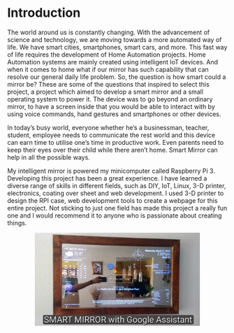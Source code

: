 # Introduction
The world around us is constantly changing. With the advancement of science and technology, we are moving towards a more automated way of life. We have smart cities, smartphones, smart cars, and more. This fast way of life requires the development of Home Automation projects. Home Automation systems are mainly created using intelligent IoT devices. And when it comes to home what if our mirror has such capability that can resolve our general daily life problem. So, the question is how smart could a mirror be?  These are some of the questions that inspired to select this project, a project which aimed to develop a smart mirror and a small operating system to power it. The device was to go beyond an ordinary mirror, to have a screen inside that you would be able to interact with by using voice commands, hand gestures and smartphones or other devices.

In today’s busy world, everyone whether he’s a businessman, teacher, student, employee needs to communicate the rest world and this device can earn time to utilise one’s time in productive work. Even parents need to keep their eyes over their child while there aren’t home. Smart Mirror can help in all the possible ways.

My intelligent mirror is powered my minicomputer called Raspberry Pi 3. Developing this project has been a great experience. I have learned a diverse range of skills in different fields, such as DIY, IoT, Linux, 3-D printer, electronics, coating over sheet and web development. I used 3-D printer to design the RPI case, web development tools to create a webpage for this entire project. Not sticking to just one field has made this project a really fun one and I would recommend it to anyone who is passionate about creating things.

<p align="center">
<img src="1.jpg" alt="smart mirror with google assistant" width="75%"/>
</p>
